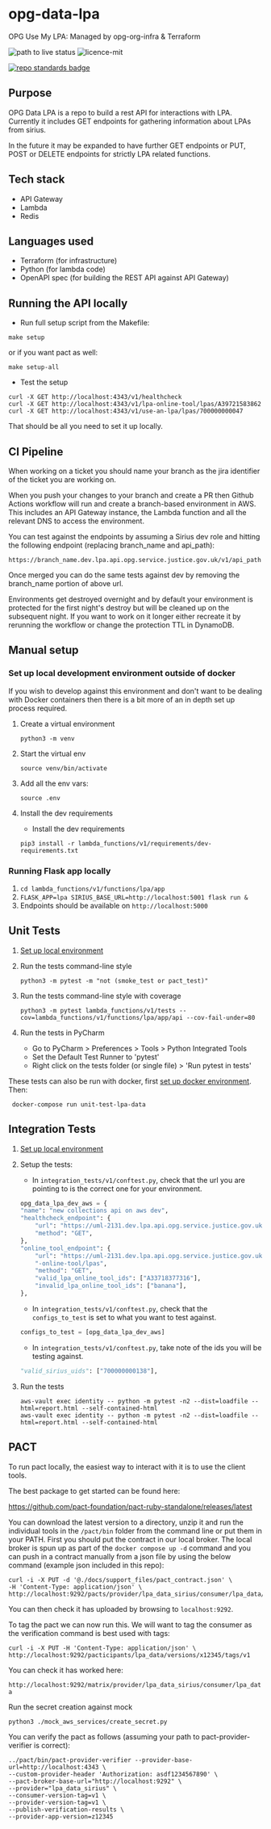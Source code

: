 # opg-data-lpa

OPG Use My LPA: Managed by opg-org-infra &amp; Terraform

![path to live status](https://github.com/ministryofjustice/opg-data-lpa/actions/workflows/deploy.yml/badge.svg)
![licence-mit](https://img.shields.io/github/license/ministryofjustice/opg-data-lpa.svg)


[![repo standards badge](https://img.shields.io/badge/dynamic/json?color=blue&style=for-the-badge&logo=github&label=MoJ%20Compliant&query=%24.result&url=https%3A%2F%2Foperations-engineering-reports.cloud-platform.service.justice.gov.uk%2Fapi%2Fv1%2Fcompliant_public_repositories%2Fendpoint%2Fopg-data-lpa)](https://operations-engineering-reports.cloud-platform.service.justice.gov.uk/public-report/opg-data-lpa 'Link to report')

## Purpose

OPG Data LPA is a repo to build a rest API for interactions with LPA. Currently it includes GET endpoints for
gathering information about LPAs from sirius.

In the future it may be expanded to have further GET endpoints or PUT, POST or DELETE endpoints for  strictly
LPA related functions.

## Tech stack

- API Gateway
- Lambda
- Redis

## Languages used

- Terraform (for infrastructure)
- Python (for lambda code)
- OpenAPI spec (for building the REST API against API Gateway)

## Running the API locally

- Run full setup script from the Makefile:

```
make setup
```

or if you want pact as well:

```
make setup-all
```

- Test the setup

```
curl -X GET http://localhost:4343/v1/healthcheck
curl -X GET http://localhost:4343/v1/lpa-online-tool/lpas/A39721583862
curl -X GET http://localhost:4343/v1/use-an-lpa/lpas/700000000047
```

That should be all you need to set it up locally.

## CI Pipeline

When working on a ticket you should name your branch as the jira identifier of the ticket you are working on.

When you push your changes to your branch and create a PR then Github Actions workflow will run and create a branch-based environment in AWS. This includes an API Gateway instance, the Lambda function and all the relevant DNS to access the environment.

You can test against the endpoints by assuming a Sirius dev role and hitting the following endpoint (replacing branch_name and api_path):

```
https://branch_name.dev.lpa.api.opg.service.justice.gov.uk/v1/api_path
```

Once merged you can do the same tests against dev by removing the branch_name portion of above url.

Environments get destroyed overnight and by default your environment is protected for the first night's destroy but
will be cleaned up on the subsequent night. If you want to work on it longer either recreate it by rerunning the workflow
or  change the protection TTL in DynamoDB.

## Manual setup

### Set up local development environment outside of docker

If you wish to develop against this environment and don't want to be dealing with Docker containers then there
is a bit more of an in depth set up process required.

1. Create a virtual environment

    ```shell
    python3 -m venv
    ```

1. Start the virtual env

    ```shell
    source venv/bin/activate
    ```

1. Add all the env vars:

    ```shell
    source .env
    ```

1. Install the dev requirements
    - Install the dev requirements

    ```shell
    pip3 install -r lambda_functions/v1/requirements/dev-requirements.txt
    ```

### Running Flask app locally

1. `cd lambda_functions/v1/functions/lpa/app`
2. `FLASK_APP=lpa SIRIUS_BASE_URL=http://localhost:5001 flask run &`
3. Endpoints should be available on `http://localhost:5000`

## Unit Tests

1. [Set up local environment](#set-up-local-development-environment-outside-of-docker)

1. Run the tests command-line style

    ```shell
    python3 -m pytest -m "not (smoke_test or pact_test)"
    ```

1. Run the tests command-line style with coverage

    ```shell
    python3 -m pytest lambda_functions/v1/tests --cov=lambda_functions/v1/functions/lpa/app/api --cov-fail-under=80
    ```

1. Run the tests in PyCharm

    - Go to PyCharm > Preferences > Tools > Python Integrated Tools
    - Set the Default Test Runner to 'pytest'
    - Right click on the tests folder (or single file) > 'Run pytest in tests'


These tests can also be run with docker, first [set up docker environment](#running-the-api-locally).
Then:
   ```shell
    docker-compose run unit-test-lpa-data
   ```

## Integration Tests

1. [Set up local environment](#set-up-local-development-environment-outside-of-docker)

1. Setup the tests:
    - In `integration_tests/v1/conftest.py`, check that the url you are pointing to is the correct one for your environment.

    ```python
    opg_data_lpa_dev_aws = {
    "name": "new collections api on aws dev",
    "healthcheck_endpoint": {
        "url": "https://uml-2131.dev.lpa.api.opg.service.justice.gov.uk/v1/healthcheck",
        "method": "GET",
    },
    "online_tool_endpoint": {
        "url": "https://uml-2131.dev.lpa.api.opg.service.justice.gov.uk/v1/lpa"
        "-online-tool/lpas",
        "method": "GET",
        "valid_lpa_online_tool_ids": ["A33718377316"],
        "invalid_lpa_online_tool_ids": ["banana"],
    },
    ```

    - In `integration_tests/v1/conftest.py`, check that the `configs_to_test` is set to what you want to test against.

    ```python
    configs_to_test = [opg_data_lpa_dev_aws]
    ```

    - In `integration_tests/v1/conftest.py`, take note of the ids you will be testing against.

    ```python
    "valid_sirius_uids": ["700000000138"],
    ```

1. Run the tests

    ```shell
    aws-vault exec identity -- python -m pytest -n2 --dist=loadfile --html=report.html --self-contained-html
    aws-vault exec identity -- python -m pytest -n2 --dist=loadfile --html=report.html --self-contained-html
    ```

## PACT

To run pact locally, the easiest way to interact with it is to use the client tools.

The best package to get started can be found here:

<https://github.com/pact-foundation/pact-ruby-standalone/releases/latest>

You can download the latest version to a directory, unzip it and run the individual tools
in the `/pact/bin` folder from the command line or put them in your PATH.
First you should put the contract in our local broker. The local broker is spun up as part
of the `docker compose up -d` command and you can push in a contract manually from a json file
by using the below command (example json included in this repo):

```shell
curl -i -X PUT -d '@./docs/support_files/pact_contract.json' \
-H 'Content-Type: application/json' \
http://localhost:9292/pacts/provider/lpa_data_sirius/consumer/lpa_data/version/x12345
```

You can then check it has uploaded by browsing to `localhost:9292`.

To tag the pact we can now run this. We will want to tag the consumer as
the verification command is best used with tags:

```shell
curl -i -X PUT -H 'Content-Type: application/json' \
http://localhost:9292/pacticipants/lpa_data/versions/x12345/tags/v1
```

You can check it has worked here:

`http://localhost:9292/matrix/provider/lpa_data_sirius/consumer/lpa_data`

Run the secret creation against mock

```python3 ./mock_aws_services/create_secret.py```

You can verify the pact as follows (assuming your path to pact-provider-verifier is correct):

```shell
../pact/bin/pact-provider-verifier --provider-base-url=http://localhost:4343 \
--custom-provider-header 'Authorization: asdf1234567890' \
--pact-broker-base-url="http://localhost:9292" \
--provider="lpa_data_sirius" \
--consumer-version-tag=v1 \
--provider-version-tag=v1 \
--publish-verification-results \
--provider-app-version=z12345
```
